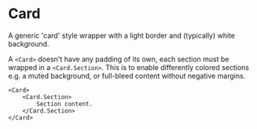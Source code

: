 # Card

A generic 'card' style wrapper with a light border and (typically) white background.

A `<Card>` doesn't have any padding of its own, each section must be wrapped in a `<Card.Section>`. This is to enable differently colored sections e.g. a muted background, or full-bleed content without negative margins.

```
<Card>
    <Card.Section>
        Section content.
    </Card.Section>
</Card>
```
